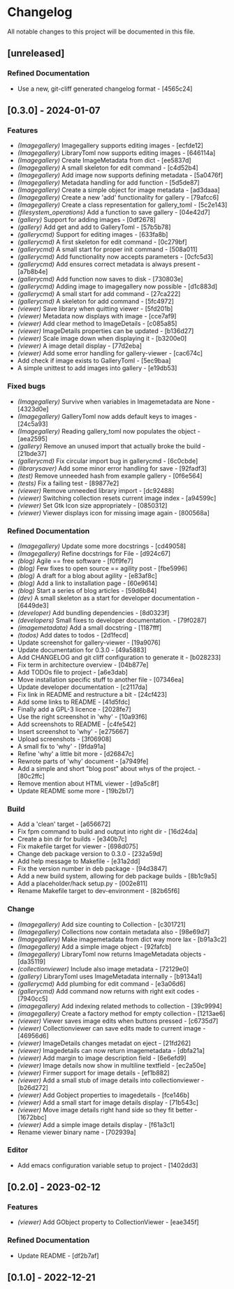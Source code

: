 # Changelog

All notable changes to this project will be documented in this file.

## [unreleased]

### Refined Documentation

- Use a new, git-cliff generated changelog format - [4565c24]
## [0.3.0] - 2024-01-07

### Features

- *(Imagegallery)* Imagegallery supports editing images - [ecfde12]
- *(Imagegallery)* LibraryToml now supports editing images - [646114a]
- *(Imagegallery)* Create ImageMetadata from dict - [ee5837d]
- *(Imagegallery)* A small skeleton for edit command - [c4d52b4]
- *(Imagegallery)* Add image now supports defining metadata - [5a0476f]
- *(Imagegallery)* Metadata handling for add function - [5d5de87]
- *(Imagegallery)* Create a simple object for image metadata - [ad3daaa]
- *(Imagegallery)* Create a new 'add' functionality for gallery - [79afcc6]
- *(Imagegallery)* Create a class representation for gallery_toml - [5c2e143]
- *(filesystem_operations)* Add a function to save gallery - [04e42d7]
- *(gallery)* Support for adding images - [0df2678]
- *(gallery)* Add get and add to GalleryToml - [57b5b78]
- *(gallerycmd)* Support for editing images - [633fa8b]
- *(gallerycmd)* A first skeleton for edit command - [0c279bf]
- *(gallerycmd)* A small start for proper init command - [508a011]
- *(gallerycmd)* Add functionality now accepts parameters - [0cfc5d3]
- *(gallerycmd)* Add ensures correct metadata is always present - [a7b8b4e]
- *(gallerycmd)* Add function now saves to disk - [730803e]
- *(gallerycmd)* Adding image to imagegallery now possible - [d1c883d]
- *(gallerycmd)* A small start for add command - [27ca222]
- *(gallerycmd)* A skeleton for add command - [5fc4972]
- *(viewer)* Save library when quitting viewer - [5fd201b]
- *(viewer)* Metadata now displays with image - [cce7af9]
- *(viewer)* Add clear method to ImageDetails - [c085a85]
- *(viewer)* ImageDetails properties can be updated - [b136d27]
- *(viewer)* Scale image down when displaying it - [b3200e0]
- *(viewer)* A image detail display - [77d2eba]
- *(viewer)* Add some error handling for gallery-viewer - [cac674c]
- Add check if image exists to GalleryToml - [5ec9baa]
- A simple unittest to add images into gallery - [e19db53]

### Fixed bugs

- *(Imagegallery)* Survive when variables in Imagemetadata are None - [4323d0e]
- *(Imagegallery)* GalleryToml now adds default keys to images - [24c5a93]
- *(Imagegallery)* Reading gallery_toml now populates the object - [aea2595]
- *(gallery)* Remove an unused import that actually broke the build - [21bde37]
- *(gallerycmd)* Fix circular import bug in gallerycmd - [6c0cbde]
- *(librarysaver)* Add some minor error handling for save - [92fadf3]
- *(test)* Remove unneeded hash from example gallery - [0f6e564]
- *(tests)* Fix a failing test - [89877e2]
- *(viewer)* Remove unneeded library import - [dc92488]
- *(viewer)* Switching collection resets current image index - [a94599c]
- *(viewer)* Set Gtk Icon size appropriately - [0850312]
- *(viewer)* Viewer displays icon for missing image again - [800568a]

### Refined Documentation

- *(Imagegallery)* Update some more docstrings - [cd49058]
- *(Imagegallery)* Refine docstrings for File - [d924c67]
- *(blog)* Agile == free software - [f0f9fe7]
- *(blog)* Few fixes to open source == agility post - [fbe5996]
- *(blog)* A draft for a blog about agility - [e83af8c]
- *(blog)* Add a link to installation page - [60e9614]
- *(blog)* Start a series of blog articles - [59d6b84]
- *(dev)* A small skeleton as a start for developer documentation - [6449de3]
- *(developer)* Add bundling dependencies - [8d0323f]
- *(developers)* Small fixes to developer documentation. - [79f0287]
- *(imagemetadata)* Add a small docstring - [1187fff]
- *(todos)* Add dates to todos - [2d1fecd]
- Update screenshot for gallery-viewer - [19a9076]
- Update documentation for 0.3.0 - [49a5883]
- Add CHANGELOG and git cliff configuration to generate it - [b028233]
- Fix term in architecture overview - [04b877e]
- Add TODOs file to project - [a6e3dab]
- Move installation specific stuff to another file - [07346ea]
- Update developer documentation - [c2117da]
- Fix link in README and restructure a bit - [24cf423]
- Add some links to README - [41d5fdc]
- Finally add a GPL-3 licence - [2028fe7]
- Use the right screenshot in 'why' - [10a93f6]
- Add screenshots to README - [c4fe542]
- Insert screenshot to 'why' - [e275667]
- Upload screenshots - [3f06908]
- A small fix to 'why' - [9fda91a]
- Refine 'why' a little bit more - [d26847c]
- Rewrote parts of 'why' document - [a7949fe]
- Add a simple and short "blog post" about whys of the project. - [80c2ffc]
- Remove mention about HTML viewer - [d9a5c8f]
- Update README some more - [19b2b17]

### Build

- Add a 'clean' target - [a656672]
- Fix fpm command to build and output into right dir - [16d24da]
- Create a bin dir for builds - [e340b7c]
- Fix makefile target for viewer - [698d075]
- Change deb package version to 0.3.0 - [232a59d]
- Add help message to Makefile - [e31a2dd]
- Fix the version number in deb package - [94d3847]
- Add a new build system, allowing for deb package builds - [8b1c9a5]
- Add a placeholder/hack setup.py - [002e811]
- Rename Makefile target to dev-environment - [82b65f6]

### Change

- *(Imagegallery)* Add size counting to Collection - [c301721]
- *(Imagegallery)* Collections now contain metadata also - [98e69d7]
- *(Imagegallery)* Make imagemetadata from dict way more lax - [b91a3c2]
- *(Imagegallery)* Add a simple image object - [92fafcb]
- *(Imagegallery)* LibraryToml now returns ImageMetadata objects - [da35119]
- *(collectionviewer)* Include also image metadata - [72129e0]
- *(gallery)* LibraryToml uses ImageMetadata internally - [b9134a1]
- *(gallerycmd)* Add plumbing for edit command - [e3a06d6]
- *(gallerycmd)* Add command now returns with right exit codes - [7940cc5]
- *(imagegallery)* Add indexing related methods to collection - [39c9994]
- *(imagegallery)* Create a factory method for empty collection - [1213ae6]
- *(viewer)* Viewer saves image edits when buttons pressed - [c6735d7]
- *(viewer)* Collectionviewer can save edits made to current image - [46956d6]
- *(viewer)* ImageDetails changes metadat on eject - [21fd262]
- *(viewer)* Imagedetails can now return imagemetadata - [dbfa21a]
- *(viewer)* Add margin to image description field - [6e6efd9]
- *(viewer)* Image details now show in multiline textfield - [ec2a50e]
- *(viewer)* Firmer support for image details - [ef1b882]
- *(viewer)* Add a small stub of image details into collectionviewer - [b26d272]
- *(viewer)* Add Gobject properties to imagedetails - [fce146b]
- *(viewer)* Add a small start for image details display - [71b543c]
- *(viewer)* Move image details right hand side so they fit better - [1672bbc]
- *(viewer)* Add a simple image details display - [f61a3c1]
- Rename viewer binary name - [702939a]

### Editor

- Add emacs configuration variable setup to project - [1402dd3]
## [0.2.0] - 2023-02-12

### Features

- *(viewer)* Add GObject property to CollectionViewer - [eae345f]

### Refined Documentation

- Update README - [df2b7af]
## [0.1.0] - 2022-12-21
<!-- generated by git-cliff -->
